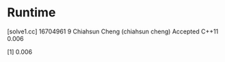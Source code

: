 # Runtime

[solve1.cc]
16704961    9   Chiahsun Cheng (chiahsun cheng)   Accepted  C++11   0.006

[1] 0.006
